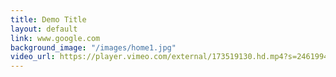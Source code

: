 ```yaml
---
title: Demo Title
layout: default
link: www.google.com
background_image: "/images/home1.jpg"
video_url: https://player.vimeo.com/external/173519130.hd.mp4?s=2461994fd4f74a798d53e05e552011d32b023e25&profile_id=174
---
```


